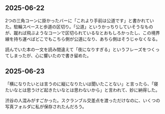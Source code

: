 ## 2025-06-22
2つの三角コーンに掛かったバーに「これより手前は公道です」と書かれていた。駐輪スペースと歩道の区切り。「公道」というかっちりしていそうなものが、蹴れば飛ぶようなコーンで区切られているなとおもしろかったし、この境界線を持ち運べばどこでもこちら側が公道になり、あちら側はそうじゃなくなる。

読んでいた本の一文を読み間違えて「夜になりすぎる」というフレーズをつくってしまったが、心に響いたので書き留めた。

## 2025-06-23
「横になりたいとは言うのに縦になりたいは聞いたことない」と言ったら、「寝たいなとは思うけど起きたいなとは思わないから」と言われて、妙に納得した。

渋谷の人混みがすごかった。スクランブル交差点を渡っただけなのに、いくつの写真フォルダに私が保存されたんだろう。